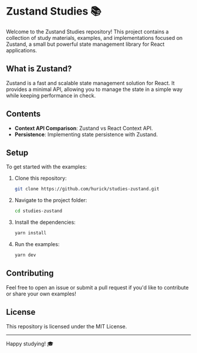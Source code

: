 # Zustand Studies 📚

Welcome to the Zustand Studies repository! This project contains a collection of study materials, examples, and implementations focused on Zustand, a small but powerful state management library for React applications.

## What is Zustand?

Zustand is a fast and scalable state management solution for React. It provides a minimal API, allowing you to manage the state in a simple way while keeping performance in check.

## Contents

- **Context API Comparison**: Zustand vs React Context API.
- **Persistence**: Implementing state persistence with Zustand.

## Setup

To get started with the examples:

1. Clone this repository:
   ```bash
   git clone https://github.com/hurick/studies-zustand.git
   ```

2. Navigate to the project folder:
   ```bash
   cd studies-zustand
   ```

3. Install the dependencies:
   ```bash
   yarn install
   ```

4. Run the examples:
   ```bash
   yarn dev
   ```

## Contributing

Feel free to open an issue or submit a pull request if you'd like to contribute or share your own examples!

## License

This repository is licensed under the MIT License.

---

Happy studying! 🎓
